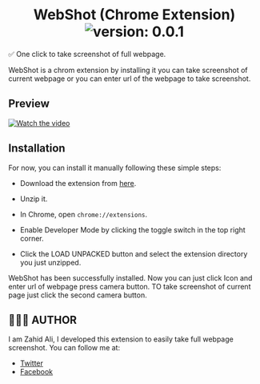 


<div align="center">
	<h1>WebShot (Chrome Extension)<br>
	<img alt="version: 0.0.1" src="https://img.shields.io/badge/version-v0.0.1-green">
	</h1>
</div>


✅ One click to take screenshot of full webpage.

WebShot is a chrom extension by installing it you can take screenshot of current webpage
or you can enter url of the webpage to take screenshot.

## Preview

[![Watch the video](https://i.imgur.com/vKb2F1B.png)](https://youtu.be/BNuwq6LwkC4)

## Installation

For now, you can install it manually following these simple steps:

- Download the extension from [here](https://github.com/zahidalidev/webshot-chrom-extension/archive/master.zip).

- Unzip it.

- In Chrome, open `chrome://extensions`.

- Enable Developer Mode by clicking the toggle switch in the top right corner.

- Click the LOAD UNPACKED button and select the extension directory you just unzipped.

WebShot has been successfully installed. Now you can just click Icon and enter url of 
webpage press camera button. TO take screenshot of current page just click the second camera button. 



## 👨🏻‍💻 AUTHOR

I am Zahid Ali, I developed this extension to easily take full webpage screenshot. 
You can follow me at:

- [Twitter](https://twitter.com/ZahidAl94440892)
- [Facebook](https://www.facebook.com/engr.zahid.92754)

